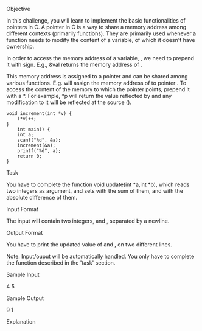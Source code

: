 Objective

In this challenge, you will learn to implement the basic functionalities of pointers in C. A pointer in C is a way to share a memory address among different contexts (primarily functions). They are primarily used whenever a function needs to modify the content of a variable, of which it doesn't have ownership.

In order to access the memory address of a variable, , we need to prepend it with sign. E.g., &val returns the memory address of .

This memory address is assigned to a pointer and can be shared among various functions. E.g. will assign the memory address of to pointer . To access the content of the memory to which the pointer points, prepend it with a *. For example, *p will return the value reflected by and any modification to it will be reflected at the source ().

	void increment(int *v) {
        (*v)++; 
    }
      	int main() {
        int a;
        scanf("%d", &a);
        increment(&a);
        printf("%d", a);
    	return 0;      
    }     

Task

You have to complete the function void update(int *a,int *b), which reads two integers as argument, and sets with the sum of them, and with the absolute difference of them.

Input Format

The input will contain two integers, and , separated by a newline.

Output Format

You have to print the updated value of and , on two different lines.

Note: Input/ouput will be automatically handled. You only have to complete the function described in the 'task' section.

Sample Input

4
5

Sample Output

9
1

Explanation


